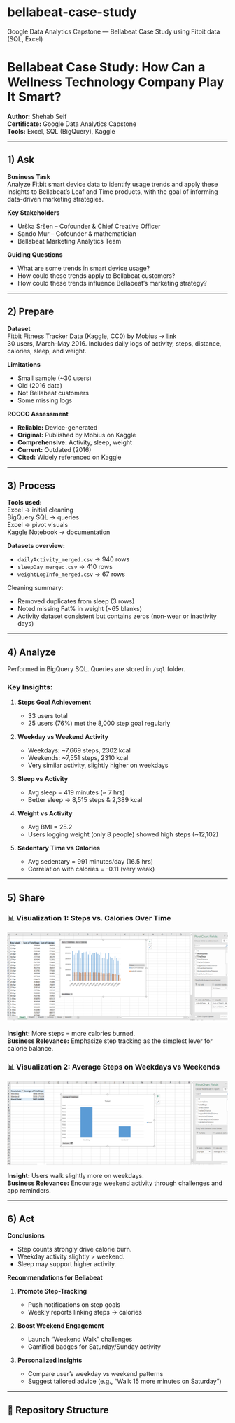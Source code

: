# bellabeat-case-study
Google Data Analytics Capstone — Bellabeat Case Study using Fitbit data (SQL, Excel)
# Bellabeat Case Study: How Can a Wellness Technology Company Play It Smart?

**Author:** Shehab Seif  
**Certificate:** Google Data Analytics Capstone  
**Tools:** Excel, SQL (BigQuery), Kaggle  

---

## 1) Ask

**Business Task**  
Analyze Fitbit smart device data to identify usage trends and apply these insights to Bellabeat’s Leaf and Time products, with the goal of informing data-driven marketing strategies.

**Key Stakeholders**
- Urška Sršen – Cofounder & Chief Creative Officer  
- Sando Mur – Cofounder & mathematician  
- Bellabeat Marketing Analytics Team  

**Guiding Questions**
- What are some trends in smart device usage?  
- How could these trends apply to Bellabeat customers?  
- How could these trends influence Bellabeat’s marketing strategy?  

---

## 2) Prepare

**Dataset**  
Fitbit Fitness Tracker Data (Kaggle, CC0) by Mobius → [link](https://www.kaggle.com/datasets/arashnic/fitbit)  
30 users, March–May 2016. Includes daily logs of activity, steps, distance, calories, sleep, and weight.  

**Limitations**
- Small sample (~30 users)  
- Old (2016 data)  
- Not Bellabeat customers  
- Some missing logs  

**ROCCC Assessment**
- **Reliable:** Device-generated  
- **Original:** Published by Mobius on Kaggle  
- **Comprehensive:** Activity, sleep, weight  
- **Current:** Outdated (2016)  
- **Cited:** Widely referenced on Kaggle  

---

## 3) Process

**Tools used:**  
Excel → initial cleaning  
BigQuery SQL → queries  
Excel → pivot visuals  
Kaggle Notebook → documentation  

**Datasets overview:**  
- `dailyActivity_merged.csv` → 940 rows  
- `sleepDay_merged.csv` → 410 rows  
- `weightLogInfo_merged.csv` → 67 rows  

Cleaning summary:  
- Removed duplicates from sleep (3 rows)  
- Noted missing Fat% in weight (~65 blanks)  
- Activity dataset consistent but contains zeros (non-wear or inactivity days)  

---

## 4) Analyze

Performed in BigQuery SQL. Queries are stored in `/sql` folder.

### Key Insights:
1. **Steps Goal Achievement**  
   - 33 users total  
   - 25 users (76%) met the 8,000 step goal regularly  

2. **Weekday vs Weekend Activity**  
   - Weekdays: ~7,669 steps, 2302 kcal  
   - Weekends: ~7,551 steps, 2310 kcal  
   - Very similar activity, slightly higher on weekdays  

3. **Sleep vs Activity**  
   - Avg sleep = 419 minutes (≈ 7 hrs)  
   - Better sleep → 8,515 steps & 2,389 kcal  

4. **Weight vs Activity**  
   - Avg BMI = 25.2  
   - Users logging weight (only 8 people) showed high steps (~12,102)  

5. **Sedentary Time vs Calories**  
   - Avg sedentary = 991 minutes/day (16.5 hrs)  
   - Correlation with calories = -0.11 (very weak)  

---

## 5) Share

### 📊 Visualization 1: Steps vs. Calories Over Time

![Alt text](1_steps_vs_calories.png)

**Insight:** More steps = more calories burned.  
**Business Relevance:** Emphasize step tracking as the simplest lever for calorie balance.  

### 📊 Visualization 2: Average Steps on Weekdays vs Weekends
![Weekday vs Weekend Steps](2_weekday_weekend_steps.png)  

**Insight:** Users walk slightly more on weekdays.  
**Business Relevance:** Encourage weekend activity through challenges and app reminders.  

---

## 6) Act

**Conclusions**
- Step counts strongly drive calorie burn.  
- Weekday activity slightly > weekend.  
- Sleep may support higher activity.  

**Recommendations for Bellabeat**
1. **Promote Step-Tracking**  
   - Push notifications on step goals  
   - Weekly reports linking steps → calories  

2. **Boost Weekend Engagement**  
   - Launch “Weekend Walk” challenges  
   - Gamified badges for Saturday/Sunday activity  

3. **Personalized Insights**  
   - Compare user’s weekday vs weekend patterns  
   - Suggest tailored advice (e.g., “Walk 15 more minutes on Saturday”)  

---

## 📂 Repository Structure

